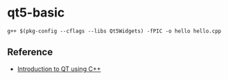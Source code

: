 # qt5-basic

```
g++ $(pkg-config --cflags --libs Qt5Widgets) -fPIC -o hello hello.cpp
```

## Reference
* [Introduction to QT using C++](https://medium.com/geekculture/visualize-sorting-algorithm-with-qt-introduction-to-qt-using-c-fe49c6df4125)
